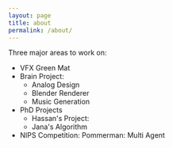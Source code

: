 ```yaml
---
layout: page
title: about
permalink: /about/
---
```


Three major areas to work on:
- VFX Green Mat
- Brain Project:
	- Analog Design
	- Blender Renderer
	- Music Generation
- PhD Projects
	- Hassan's Project: 
	- Jana's Algorithm
- NIPS Competition: Pommerman: Multi Agent